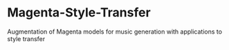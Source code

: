 # Magenta-Style-Transfer
Augmentation of Magenta models for music generation with applications to style transfer
